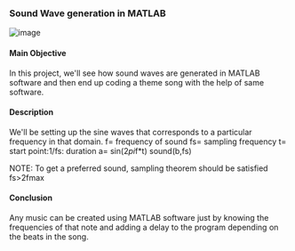 ### Sound Wave generation in MATLAB

![image](https://github.com/Shrutinautiyall/Sound_waves_in_MATLAB/assets/147836211/6135fa79-d175-41d5-afad-9adc88e578ba)

#### Main Objective
In this project, we'll see how sound waves are generated in MATLAB software and then end up coding a theme song with the help of same software.
#### Description
We'll be setting up the sine waves that corresponds to a particular frequency in that domain.
f= frequency of sound
fs= sampling frequency
t= start point:1/fs: duration
a= sin(2*pi*f*t)
sound(b,fs)

NOTE: To get a preferred sound, sampling theorem should be satisfied
fs>2fmax

#### Conclusion
Any music can be created using MATLAB software just by knowing the frequencies of that note and adding a delay to the program depending on the beats in the song.

